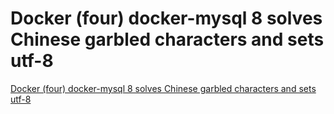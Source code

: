 # Docker (four) docker-mysql 8 solves Chinese garbled characters and sets utf-8
[Docker (four) docker-mysql 8 solves Chinese garbled characters and sets utf-8](https://aiwithcloud.com/2022/09/15/docker_four_docker_mysql_8_solves_chinese_garbled_characters_and_sets_utf_8/)